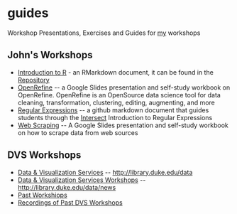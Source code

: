 # guides
Workshop Presentations, Exercises and Guides for [my](https://github.com/libjohn) workshops

## John's Workshops
* [Introduction to R](http://htmlpreview.github.com/?https://github.com/libjohn/R-intro-and-reference/blob/master/output/Intro_to_R.html) - an RMarkdown document, it can be found in the [Repository](https://github.com/libjohn/R-intro-and-reference/)
* [OpenRefine](https://docs.google.com/presentation/d/1YkArEiaws0dMcyFZEppg4eZ7CxvqCTckjY78ao93zIw/edit?usp=sharing) -- a Google Slides presentation and self-study workbook on OpenRefine.  OpenRefine is an OpenSource data science tool for data cleaning, transformation, clustering, editing, augmenting, and more
* [Regular Expressions](/regex/regex.md) -- a github markdown document that guides students through the [Intersect](http://www.intersect.org.au/course-resources) Introduction to Regular Expressions
* [Web Scraping](https://docs.google.com/presentation/d/1QVUR3B4QDgM5fLBtFditwKyGwij0hM1qDCUL56vs34k/edit?usp=sharing) -- A Google Slides presentation and self-study workbook on how to scrape data from web sources

## DVS Workshops
* [Data &amp; Visualization Services](http://library.duke.edu/data) -- http://library.duke.edu/data
* [Data &amp; Visualization Services Workshops](http://library.duke.edu/news) -- http://library.duke.edu/data/news
 * [Past Workshiops](http://library.duke.edu/data/news/past-workshops)
 * [Recordings of Past DVS Workshops](http://library.capture.duke.edu/Panopto/Pages/Sessions/List.aspx#folderID=%22647ef5c3-825a-4f22-8e06-0238601d1cb1%22)
